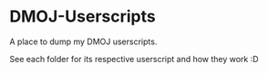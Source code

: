 # DMOJ-Userscripts
A place to dump my DMOJ userscripts.

See each folder for its respective userscript and how they work :D
